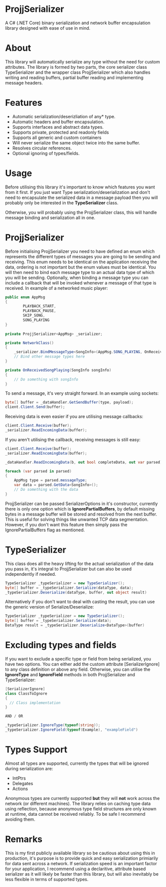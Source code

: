 # ProjjSerializer

A C# (.NET Core) binary serialization and network buffer encapsulation library designed with ease of use in mind. 

# About
This library will automatically serialize any type without the need for custom attributes. The library is formed by two parts, the core serializer class TypeSerializer and the wrapper class ProjjSerializer which also handles writing and reading buffers, partial buffer reading and implementing message headers.

# Features
* Automatic serialization/deserizliation of any* type.
* Automatic headers and buffer encapsulation.
* Supports interfaces and abstract data types.
* Supports private, protected and readonly fields
* Supports all generic and custom containers
* Will never serialize the same object twice into the same buffer.
* Resolves circular references.
* Optional ignoring of types/fields.

# Usage 
Before utilising this library it's important to know which features you want from it first.
If you just want Type serialization/deserialization and don't need to encapsulate the serialized data in a message payload then you will probably only be interested in the **TypeSerializer** class.

Otherwise, you will probably using the ProjjSerializer class, this will handle message binding and serialization all in one.

# ProjjSerializer
Before initialising ProjjSerializer you need to have defined an enum which represents the different types of messages you are going to be sending and receiving.
This enum needs to be identical on the application receiving the data, ordering is not important but the enum values must be identical.
You will then need to bind each message type to an actual data type of which you will be sending.
Optionally, when binding a message type you can include a callback that will be invoked whenever a message of that type is received.
In example of a networked music player:

```csharp
public enum AppMsg
{
        PLAYBACK_START,
        PLAYBACK_PAUSE,
        SKIP_SONG,
        SONG_PLAYING
}
    
private ProjjSerializer<AppMsg> _serializer;

private NetworkClass()
{
    _serializer.BindMessageType<SongInfo>(AppMsg.SONG_PLAYING, OnReceivedSongPlaying)
    // Bind other message types here
}

private OnReceivedSongPlaying(SongInfo songInfo)
{
    // Do something with songInfo
}
```

To send a message, it's very straight forward. In an example using sockets:
```csharp
byte[] buffer = _dataHandler.GetSendBuffer(type, payload);
client.Client.Send(buffer);
```

Receiving data is even easier if you are utilising message callbacks:
```csharp
client.Client.Receive(buffer);
_serializer.ReadIncomingData(buffer);
```
If you aren't utilising the callback, receiving messages is still easy:
```csharp
client.Client.Receive(buffer);
_serializer.ReadIncomingData(buffer);

_dataHandler.ReadIncomingData(b, out bool completeData, out var parsed);

foreach (var parsed in parsed)
{
    AppMsg type = parsed.messageType;
    var data = parsed.GetData<SongInfo>();
    // Do something with the data
}

```

ProjjSerializer can be passed SerializerOptions in it's constructor, currently there is only one option which is **IgnorePartialBuffers**, by default missing bytes in a message buffer will be stored and resolved from the next buffer. This is useful for solving things like unwanted TCP data segmentation. However, if you don't want this feature then simply pass the IgnorePartialBuffers flag as mentioned.

# TypeSerializer
This class does all the heavy lifting for the actual serialization of the data you pass in, it's integral to ProjjSerializer but can also be used independently if needed.

```csharp
TypeSerializer _typeSerializer = new TypeSerializer();
byte[] buffer = _typeSerializer.Serialize(dataType, data);
_typeSerializer.Deserialize(dataType, buffer, out object result)
```
Alternatively if you don't want to deal with casting the result, you can use the generic version of Serialize/Deserialize:

```csharp
TypeSerializer _typeSerializer = new TypeSerializer();
byte[] buffer = _typeSerializer.Serialize(data);
DataType result = _typeSerializer.Deserialize<DataType>(buffer)
```

# Excluding types and fields

If you want to exclude a specific type or field from being serialized, you have two options. You can either add the custom attribute [SerializerIgnore] to any class definition or above any field. Otherwise, you can utilise the **IgnoreType** and **IgnoreField** methods in both ProjjSerializer and TypeSerializer:
```csharp
[SerializerIgnore]
class ClassToIgnore
{
  // Class implementation
}

AND / OR

_typeSerializer.IgnoreType(typeof(string));
_typeSerializer.IgnoreField(typeof(Example), "exampleField")

```

# Types Support
Almost all types are supported, currently the types that will be ignored during serialization are:
* IntPtrs
* Delegates
* Actions

Anonymous types are currently supported **but** they will **not** work across the network (or different machines). The library relies on caching type data using reflection, because anonymous type field structures are only known at runtime, data cannot be received reliably. To be safe I recommend avoiding them.

# Remarks
This is my first publicly available library so be cautious about using this in production, it's purpose is to provide quick and easy serialization primiarily for data sent across a network. If serialization speed is an important factor for your application, I recommend using a declaritive, attribute based serializer as it will likely be faster than this library, but will also inevitably be less flexible in terms of supported types.
